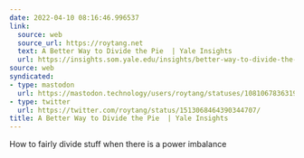 ```yaml
---
date: 2022-04-10 08:16:46.996537
link:
  source: web
  source_url: https://roytang.net
  text: A Better Way to Divide the Pie  | Yale Insights
  url: https://insights.som.yale.edu/insights/better-way-to-divide-the-pie
source: web
syndicated:
- type: mastodon
  url: https://mastodon.technology/users/roytang/statuses/108106783631965588
- type: twitter
  url: https://twitter.com/roytang/status/1513068464390344707/
title: A Better Way to Divide the Pie  | Yale Insights
---
```


How to fairly divide stuff when there is a power imbalance
